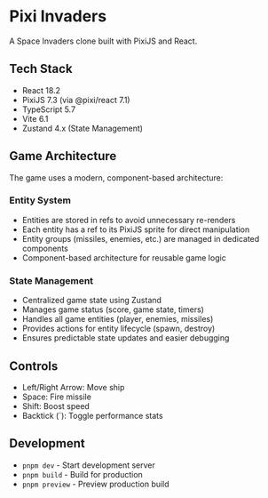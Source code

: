 # Pixi Invaders

A Space Invaders clone built with PixiJS and React.

## Tech Stack

- React 18.2
- PixiJS 7.3 (via @pixi/react 7.1)
- TypeScript 5.7
- Vite 6.1
- Zustand 4.x (State Management)

## Game Architecture

The game uses a modern, component-based architecture:

### Entity System
- Entities are stored in refs to avoid unnecessary re-renders
- Each entity has a ref to its PixiJS sprite for direct manipulation
- Entity groups (missiles, enemies, etc.) are managed in dedicated components
- Component-based architecture for reusable game logic

### State Management
- Centralized game state using Zustand
- Manages game status (score, game state, timers)
- Handles all game entities (player, enemies, missiles)
- Provides actions for entity lifecycle (spawn, destroy)
- Ensures predictable state updates and easier debugging

## Controls

- Left/Right Arrow: Move ship
- Space: Fire missile
- Shift: Boost speed
- Backtick (`): Toggle performance stats

## Development

- `pnpm dev` - Start development server
- `pnpm build` - Build for production
- `pnpm preview` - Preview production build